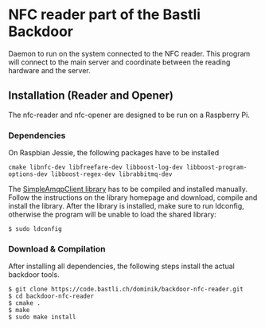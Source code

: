 # NFC reader part of the Bastli Backdoor

Daemon to run on the system connected to the NFC reader. This program
will connect to the main server and coordinate between the reading hardware
and the server.

## Installation (Reader and Opener)

The nfc-reader and nfc-opener are designed to be run on a Raspberry Pi.

### Dependencies

On Raspbian Jessie, the following packages have to be installed

    cmake libnfc-dev libfreefare-dev libboost-log-dev libboost-program-options-dev libboost-regex-dev librabbitmq-dev

The [SimpleAmqpClient library](https://github.com/alanxz/SimpleAmqpClient) has to be compiled and installed manually.
Follow the instructions on the library homepage and download, compile and install the library.
After the library is installed, make sure to run ldconfig, otherwise the program
will be unable to load the shared library:

    $ sudo ldconfig

### Download & Compilation

After installing all dependencies, the following steps install the actual
backdoor tools.

    $ git clone https://code.bastli.ch/dominik/backdoor-nfc-reader.git
    $ cd backdoor-nfc-reader
    $ cmake .
    $ make
    $ sudo make install
    
    